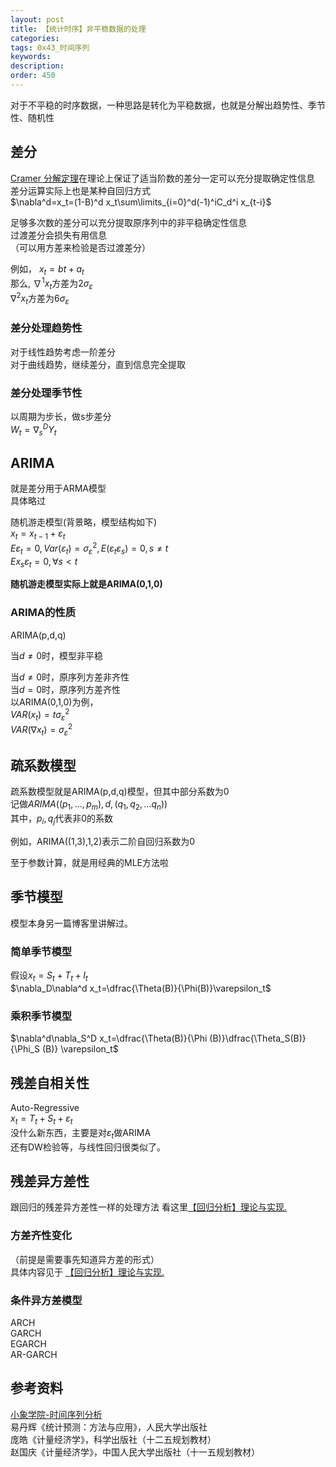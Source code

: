 ```yaml
---
layout: post
title: 【统计时序】非平稳数据的处理
categories:
tags: 0x43_时间序列
keywords:
description:
order: 450
---
```


对于不平稳的时序数据，一种思路是转化为平稳数据，也就是分解出趋势性、季节性、随机性  





## 差分
[Cramer 分解定理](http://www.guofei.site/2017/07/06/basictimeseries.html#title3)在理论上保证了适当阶数的差分一定可以充分提取确定性信息  
差分运算实际上也是某种自回归方式  
$\nabla^d=x_t=(1-B)^d x_t\sum\limits_{i=0}^d(-1)^iC_d^i x_{t-i}$  


足够多次数的差分可以充分提取原序列中的非平稳确定性信息  
过渡差分会损失有用信息  
（可以用方差来检验是否过渡差分）  


例如，
$x_t=bt+a_t$  
那么,  $\nabla^1 x_t$方差为$2\sigma_\varepsilon$  
$\nabla^2 x_t$方差为$6\sigma_\varepsilon$  


### 差分处理趋势性

对于线性趋势考虑一阶差分  
对于曲线趋势，继续差分，直到信息完全提取  


### 差分处理季节性
以周期为步长，做s步差分  
$W_t=\nabla_s^D Y_t$  


## ARIMA
就是差分用于ARMA模型   
具体略过  


随机游走模型(背景略，模型结构如下)  
$x_t=x_{t-1}+\varepsilon_t$  
$E\varepsilon_t=0,Var(\varepsilon_t)=\sigma_\varepsilon^2,E(\varepsilon_t\varepsilon_s)=0,s\neq t$  
$Ex_s\varepsilon_t=0,\forall s<t$  


**随机游走模型实际上就是ARIMA(0,1,0)**  


### ARIMA的性质
ARIMA(p,d,q)  

当$d\neq 0$时，模型非平稳  


当$d\neq 0$时，原序列方差非齐性  
当$d=0$时，原序列方差齐性  
以ARIMA(0,1,0)为例，  
$VAR(x_t)=t\sigma_\varepsilon^2$  
$VAR(\nabla x_t)=\sigma_\varepsilon^2$  


## 疏系数模型
疏系数模型就是ARIMA(p,d,q)模型，但其中部分系数为0  
记做$ARIMA((p_1,...,p_m),d,(q_1,q_2,...q_n))$  
其中，$p_i,q_j$代表非0的系数


例如，ARIMA((1,3),1,2)表示二阶自回归系数为0  


至于参数计算，就是用经典的MLE方法啦

## 季节模型
模型本身另一篇博客里讲解过。  
### 简单季节模型
假设$x_t=S_t+T_t+I_t$  
$\nabla_D\nabla^d x_t=\dfrac{\Theta(B)}{\Phi(B)}\varepsilon_t$  

### 乘积季节模型
$\nabla^d\nabla_S^D x_t=\dfrac{\Theta(B)}{\Phi (B)}\dfrac{\Theta_S(B)}{\Phi_S (B)} \varepsilon_t$  

## 残差自相关性
Auto-Regressive  
$x_t=T_t+S_t+\varepsilon_t$  
没什么新东西，主要是对$\varepsilon_t$做ARIMA  
还有DW检验等，与线性回归很类似了。  

## 残差异方差性
跟回归的残差异方差性一样的处理方法
看这里[【回归分析】理论与实现.](http://www.guofei.site/2017/11/22/regression.html)

### 方差齐性变化
（前提是需要事先知道异方差的形式）  
具体内容见于 [【回归分析】理论与实现.](http://www.guofei.site/2017/11/22/regression.html)  

### 条件异方差模型
ARCH  
GARCH  
EGARCH  
AR-GARCH  



## 参考资料
[小象学院-时间序列分析](http://www.chinahadoop.cn/course/953)  
易丹辉《统计预测：方法与应用》，人民大学出版社  
庞皓《计量经济学》，科学出版社（十二五规划教材）  
赵国庆《计量经济学》，中国人民大学出版社（十一五规划教材）  
